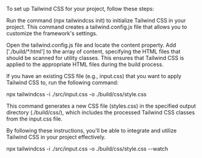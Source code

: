 To set up Tailwind CSS for your project, follow these steps:

Run the command (npx tailwindcss init) to initialize Tailwind CSS in your project. This command creates a tailwind.config.js file that allows you to customize the framework's settings.

Open the tailwind.config.js file and locate the content property. Add ['./build/*.html'] to the array of content, specifying the HTML files that should be scanned for utility classes. This ensures that Tailwind CSS is applied to the appropriate HTML files during the build process.

If you have an existing CSS file (e.g., input.css) that you want to apply Tailwind CSS to, run the following command:

npx tailwindcss -i ./src/input.css -o ./build/css/style.css

This command generates a new CSS file (styles.css) in the specified output directory (./build/css/), which includes the processed Tailwind CSS classes from the input.css file.

By following these instructions, you'll be able to integrate and utilize Tailwind CSS in your project effectively.


npx tailwindcss -i ./src/input.css -o ./build/css/style.css --watch
